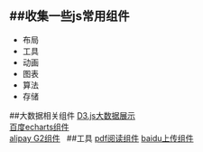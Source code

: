 ##收集一些js常用组件
--------

* 布局
* 工具
* 动画
* 图表
* 算法
* 存储 


##大数据相关组件 
[D3.js大数据展示](https://d3js.org/)  
[百度echarts组件](http://echarts.baidu.com/)  
[alipay G2组件](https://g2.alipay.com/)   
##工具
[pdf阅读组件](https://pdfobject.com/)
[baidu上传组件](http://fex.baidu.com/webuploader/)

